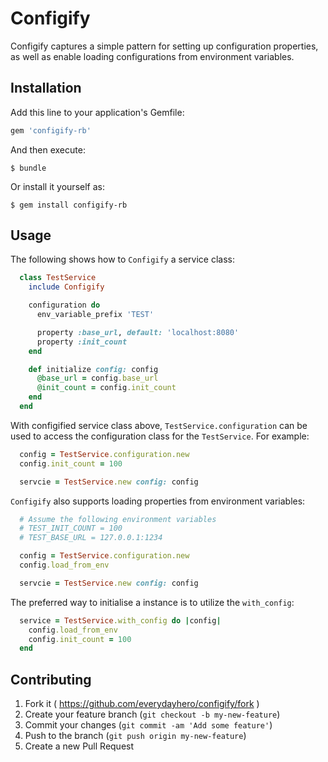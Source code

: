 # Configify

Configify captures a simple pattern for setting up configuration properties, as well as enable loading configurations from environment variables.

## Installation

Add this line to your application's Gemfile:

```ruby
gem 'configify-rb'
```

And then execute:

    $ bundle

Or install it yourself as:

    $ gem install configify-rb

## Usage

The following shows how to `Configify` a service class:

```ruby
  class TestService
    include Configify

    configuration do
      env_variable_prefix 'TEST'

      property :base_url, default: 'localhost:8080'
      property :init_count
    end

    def initialize config: config
      @base_url = config.base_url
      @init_count = config.init_count
    end
  end
```

With configified service class above, `TestService.configuration` can be used to access the configuration class for the `TestService`. For example:

```ruby
  config = TestService.configuration.new
  config.init_count = 100

  servcie = TestService.new config: config
```

`Configify` also supports loading properties from environment variables:

```ruby
  # Assume the following environment variables
  # TEST_INIT_COUNT = 100
  # TEST_BASE_URL = 127.0.0.1:1234

  config = TestService.configuration.new
  config.load_from_env

  servcie = TestService.new config: config
```

The preferred way to initialise a instance is to utilize the `with_config`:

```ruby
  service = TestService.with_config do |config|
    config.load_from_env
    config.init_count = 100
  end
```

## Contributing

1. Fork it ( https://github.com/everydayhero/configify/fork )
2. Create your feature branch (`git checkout -b my-new-feature`)
3. Commit your changes (`git commit -am 'Add some feature'`)
4. Push to the branch (`git push origin my-new-feature`)
5. Create a new Pull Request
